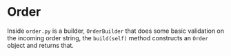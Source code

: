 # Order
Inside `order.py` is a builder, `OrderBuilder` that does some basic validation on the incoming order string, the `build(self)` method constructs an `Order` object and returns that.
